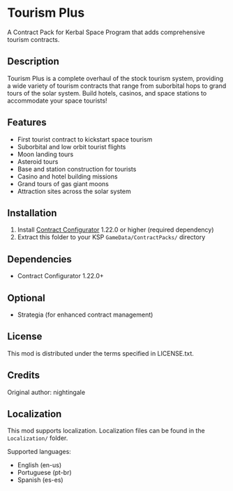 # Tourism Plus

A Contract Pack for Kerbal Space Program that adds comprehensive tourism contracts.

## Description

Tourism Plus is a complete overhaul of the stock tourism system, providing a wide variety of tourism contracts that range from suborbital hops to grand tours of the solar system. Build hotels, casinos, and space stations to accommodate your space tourists!

## Features

- First tourist contract to kickstart space tourism
- Suborbital and low orbit tourist flights
- Moon landing tours
- Asteroid tours
- Base and station construction for tourists
- Casino and hotel building missions
- Grand tours of gas giant moons
- Attraction sites across the solar system

## Installation

1. Install [Contract Configurator](https://forum.kerbalspaceprogram.com/index.php?/topic/91625-contract-configurator/) 1.22.0 or higher (required dependency)
2. Extract this folder to your KSP `GameData/ContractPacks/` directory

## Dependencies

- Contract Configurator 1.22.0+

## Optional

- Strategia (for enhanced contract management)

## License

This mod is distributed under the terms specified in LICENSE.txt.

## Credits

Original author: nightingale

## Localization

This mod supports localization. Localization files can be found in the `Localization/` folder.

Supported languages:
- English (en-us)
- Portuguese (pt-br)
- Spanish (es-es)
